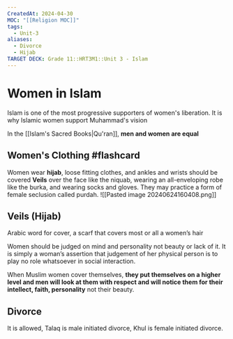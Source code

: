 ```yaml
---
CreatedAt: 2024-04-30
MOC: "[[Religion MOC]]"
tags:
  - Unit-3
aliases:
  - Divorce
  - Hijab
TARGET DECK: Grade 11::HRT3M1::Unit 3 - Islam
---
```

# Women in Islam
Islam is one of the most progressive supporters of women's liberation. It is why Islamic women support Muhammad's vision

In the [[Islam's Sacred Books|Qu'ran]], **men and women are equal**

## Women's Clothing #flashcard 
Women wear **hijab**, loose fitting clothes, and ankles and wrists should be covered
**Veils** over the face like the niquab, wearing an all-enveloping robe like the burka, and wearing socks and gloves. They may practice a form of female seclusion called purdah.
![[Pasted image 20240624160408.png]]
<!--ID: 1718379549828-->


## Veils (Hijab)
Arabic word for cover, a scarf that covers most or all a women’s hair



Women should be judged on mind and personality not beauty or lack of it.
It is simply a woman’s assertion that judgement of her physical person is to play no role whatsoever in social interaction.

When Muslim women cover themselves, **they put themselves on a higher level and men will look at them with respect and will notice them for their intellect, faith, personality** not their beauty.

## Divorce
It is allowed, Talaq is male initiated divorce, Khul is female initiated divorce.